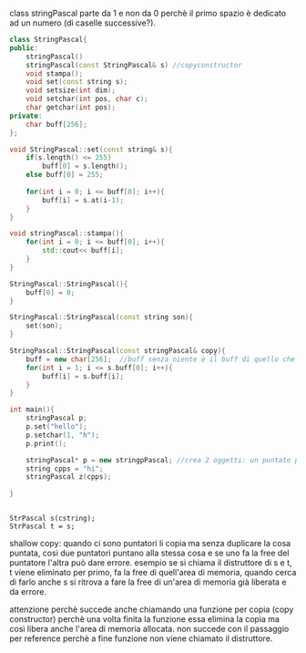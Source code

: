 class stringPascal parte da 1 e non da 0 perchè il primo spazio è dedicato ad un numero (di caselle successive?).

```cpp
class StringPascal{
public:
	stringPascal()
	stringPascal(const StringPascal& s) //copyconstructor
	void stampa();
	void set(const string s);
	void setsize(int dim);
	void setchar(int pos, char c);
	char getchar(int pos);
private:
	char buff[256];
};

void StringPascal::set(const string& s){
	if(s.length() <= 255) 
		buff[0] = s.length();
	else buff[0] = 255;
	
	for(int i = 0; i <= buff[0]; i++){
		buff[i] = s.at(i-1);
	}
}

void stringPascal::stampa(){
	for(int i = 0; i <= buff[0]; i++){
		std::cout<< buff[i];
	}
}

StringPascal::StringPascal(){
	buff[0] = 0;
}

StringPascal::StringPascal(const string son){
	set(son);
}

StringPascal::StringPascal(const stringPascal& copy){
	buff = new char[256];  //buff senza niente è il buff di quello che si sta creando. <nome>.buff è di quello specificato
	for(int i = 1; i <= s.buff[0]; i++){
		buff[i] = s.buff[i];
	}
}

int main(){
	stringPascal p;
	p.set("hello");
	p.setchar(1, "h");
	p.print();

	stringPascal* p = new stringpPascal; //crea 2 oggetti: un puntato p e una stringPascall
	string cpps = "hi";
	stringPascal z(cpps);
	
}



```


```
StrPascal s(cstring);
StrPascal t = s;
```
shallow copy: quando ci sono puntatori li copia ma senza duplicare la cosa puntata, cosi due puntatori puntano alla stessa cosa e se uno fa la free del puntatore l'altra può dare errore. esempio se si chiama il distruttore di s e t, t viene eliminato per primo, fa la free di quell'area di memoria, quando cerca di farlo anche s si ritrova a fare la free di un'area di memoria già liberata e da errore.

attenzione perchè succede anche chiamando una funzione per copia (copy constructor) perchè una volta finita la funzione essa elimina la copia ma così libera anche l'area di memoria allocata. non succede con il passaggio per reference perchè a fine funzione non viene chiamato il distruttore.